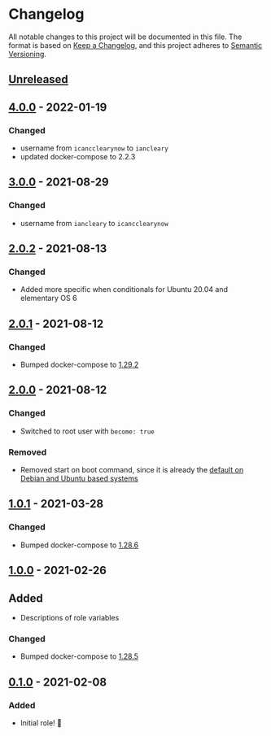 # Changelog

All notable changes to this project will be documented in this file.
The format is based on [Keep a Changelog](https://keepachangelog.com/en/1.0.0/),
and this project adheres to [Semantic Versioning](https://semver.org/spec/v2.0.0.html).

## [Unreleased]


## [4.0.0] - 2022-01-19

### Changed

- username from `icancclearynow` to `iancleary`
- updated docker-compose to 2.2.3

## [3.0.0] - 2021-08-29

### Changed

- username from `iancleary` to `icancclearynow`

## [2.0.2] - 2021-08-13

### Changed

- Added more specific when conditionals for Ubuntu 20.04 and elementary OS 6

## [2.0.1] - 2021-08-12

### Changed

- Bumped docker-compose to [1.29.2](https://github.com/docker/compose/releases/tag/1.29.2)

## [2.0.0] - 2021-08-12

### Changed

- Switched to root user with `become: true`

### Removed

- Removed start on boot command, since it is already the [default on Debian and Ubuntu based systems](https://docs.docker.com/engine/install/linux-postinstall/#configure-docker-to-start-on-boot)

## [1.0.1] - 2021-03-28

### Changed

- Bumped docker-compose to [1.28.6](https://github.com/docker/compose/releases/tag/1.28.6)

## [1.0.0] - 2021-02-26

## Added

- Descriptions of role variables

### Changed

- Bumped docker-compose to [1.28.5](https://github.com/docker/compose/releases/tag/1.28.5)

## [0.1.0] - 2021-02-08

### Added

- Initial role! 🚀

[Unreleased]: https://github.com/iancleary/ansible-role-docker/compare/v4.0.0...HEAD
[4.0.0]: https://github.com/iancleary/ansible-role-docker/releases/tag/v4.0.0
[3.0.0]: https://github.com/iancleary/ansible-role-docker/releases/tag/v3.0.0
[2.0.2]: https://github.com/iancleary/ansible-role-docker/releases/tag/v2.0.2
[2.0.1]: https://github.com/iancleary/ansible-role-docker/releases/tag/v2.0.1
[2.0.0]: https://github.com/iancleary/ansible-role-docker/releases/tag/v2.0.0
[1.0.1]: https://github.com/iancleary/ansible-role-docker/releases/tag/v1.0.1
[1.0.0]: https://github.com/iancleary/ansible-role-docker/releases/tag/v1.0.0
[0.1.0]: https://github.com/iancleary/ansible-role-docker/releases/tag/v0.1.0
